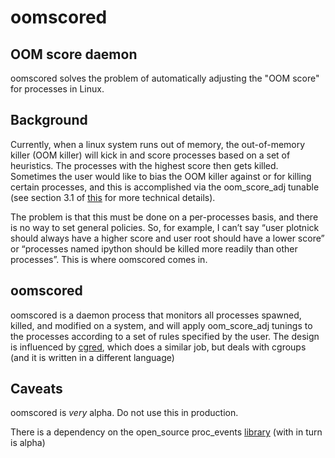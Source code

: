 # oomscored
## OOM score daemon

oomscored solves the problem of automatically adjusting the "OOM score" for processes in Linux.

## Background

Currently, when a linux system runs out of memory, the out-of-memory killer (OOM killer) will kick in and score processes based on a set of heuristics. The processes with the highest score then gets killed.  Sometimes the user would like to bias the OOM killer against or for killing certain processes, and this is accomplished via the oom_score_adj tunable (see section 3.1 of [this](https://www.kernel.org/doc/Documentation/filesystems/proc.txt) for more technical details).

The problem is that this must be done on a per-processes basis, and there is no way to set general policies. So, for example, I can’t say “user plotnick should always have a higher score and user root should have a lower score” or “processes named ipython should be killed more readily than other processes”. This is where oomscored comes in.

## oomscored

oomscored is a daemon process that monitors all processes spawned, killed, and modified on a system, and will apply oom_score_adj tunings to the processes according to a set of rules specified by the user. The design is influenced by [cgred](https://access.redhat.com/documentation/en-US/Red_Hat_Enterprise_Linux/6/html/Resource_Management_Guide/sec-Moving_a_Process_to_a_Control_Group.html#The_cgred_Service), which does a similar job, but deals with cgroups (and it is written in a different language)

## Caveats

oomscored is _very_ alpha. Do not use this in production.

There is a dependency on the open_source proc_events [library](https://github.com/dbrandt/proc_events) (with in turn is alpha)

